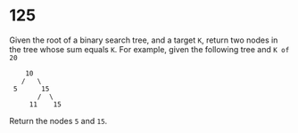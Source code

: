 [_metadata_:number]:-      "125"
[_metadata_:difficulty]:-  "Easy"
[_metadata_:asker]:-       "Google"
[_metadata_:tags]:-        "binary-tree"

# 125

Given the root of a binary search tree, and a target `K`, return two nodes in the tree whose sum equals `K`.
For example, given the following tree and `K of 20`

```
    10
   /   \
 5      15
       /  \
     11    15
```

Return the nodes `5` and `15`.
